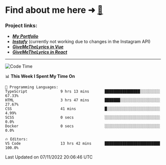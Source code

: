 # Find about me here ➜ [🧑](https://pauabella.dev)

### Project links:
- ***[My Portfolio](https://pauabella.dev)***
- ***[Instafy](https://instafy.me)*** (currently not working due to changes in the Instagram API)
- ***[GiveMeTheLyrics in Vue](https://lyrics.pauabella.dev)***
- ***[GiveMeTheLyrics in React](https://pauabella.dev/GiveMeTheLyrics)***

---
<!--START_SECTION:waka-->
![Code Time](http://img.shields.io/badge/Code%20Time-1%2C621%20hrs%2011%20mins-blue)

📊 **This Week I Spent My Time On** 

```text
💬 Programming Languages: 
TypeScript               9 hrs 13 mins       ████████████████░░░░░░░░░   67.33% 
HTML                     3 hrs 47 mins       ███████░░░░░░░░░░░░░░░░░░   27.67% 
CSS                      41 mins             █░░░░░░░░░░░░░░░░░░░░░░░░   4.99% 
SCSS                     0 secs              ░░░░░░░░░░░░░░░░░░░░░░░░░   0.0% 
Docker                   0 secs              ░░░░░░░░░░░░░░░░░░░░░░░░░   0.0%

🔥 Editors: 
VS Code                  13 hrs 42 mins      █████████████████████████   100.0%

```


 Last Updated on 07/11/2022 20:06:46 UTC
<!--END_SECTION:waka-->

